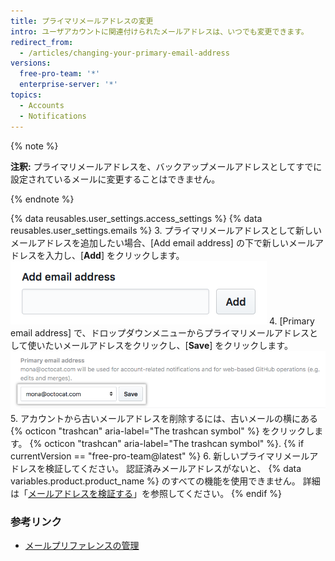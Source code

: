 ```yaml
---
title: プライマリメールアドレスの変更
intro: ユーザアカウントに関連付けられたメールアドレスは、いつでも変更できます。
redirect_from:
  - /articles/changing-your-primary-email-address
versions:
  free-pro-team: '*'
  enterprise-server: '*'
topics:
  - Accounts
  - Notifications
---
```


{% note %}

**注釈:** プライマリメールアドレスを、バックアップメールアドレスとしてすでに設定されているメールに変更することはできません。

{% endnote %}

{% data reusables.user_settings.access_settings %}
{% data reusables.user_settings.emails %}
3. プライマリメールアドレスとして新しいメールアドレスを追加したい場合、[Add email address] の下で新しいメールアドレスを入力し、[**Add**] をクリックします。 ![別のメールアドレスを追加するボタン](/assets/images/help/settings/add_another_email_address.png)
4. [Primary email address] で、ドロップダウンメニューからプライマリメールアドレスとして使いたいメールアドレスをクリックし、[**Save**] をクリックします。 ![プライマリに設定するボタン](/assets/images/help/settings/set_as_primary_email.png)
5. アカウントから古いメールアドレスを削除するには、古いメールの横にある {% octicon "trashcan" aria-label="The trashcan symbol" %} をクリックします。
{% octicon "trashcan" aria-label="The trashcan symbol" %}.
{% if currentVersion == "free-pro-team@latest" %}
6. 新しいプライマリメールアドレスを検証してください。 認証済みメールアドレスがないと、
{% data variables.product.product_name %} のすべての機能を使用できません。 詳細は「[メールアドレスを検証する](/articles/verifying-your-email-address)」を参照してください。
{% endif %}

### 参考リンク

- [メールプリファレンスの管理](/articles/managing-email-preferences/)
